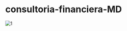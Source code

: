 # consultoria-financiera-MD
![1](https://user-images.githubusercontent.com/90526551/199587293-8a0a8e8e-31be-4e08-868a-e01333a62db2.png)
